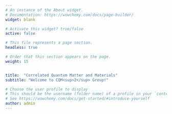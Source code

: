 ```yaml
---
# An instance of the About widget.
# Documentation: https://wowchemy.com/docs/page-builder/
widget: blank

# Activate this widget? true/false
active: false 

# This file represents a page section.
headless: true

# Order that this section appears on the page.
weight: 15 


title:  "Correlated Quantum Matter and Materials"
subtitle: "Welcome to CQM<sup>2</sup> Group!"

# Choose the user profile to display
# This should be the username (folder name) of a profile in your `content/authors/` folder.
# See https://wowchemy.com/docs/get-started/#introduce-yourself
author: admin
---
```





